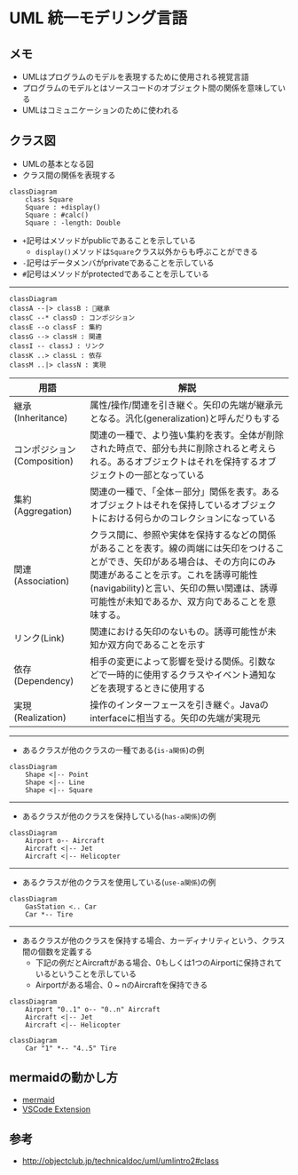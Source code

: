 # UML 統一モデリング言語

## メモ
- UMLはプログラムのモデルを表現するために使用される視覚言語
- プログラムのモデルとはソースコードのオブジェクト間の関係を意味している
- UMLはコミュニケーションのために使われる

## クラス図
- UMLの基本となる図
- クラス間の関係を表現する

```mermaid
classDiagram
    class Square
    Square : +display()
    Square : #calc()
    Square : -length: Double
```
- `+`記号はメソッドがpublicであることを示している
    - `display()`メソッドは`Square`クラス以外からも呼ぶことができる
- `-`記号はデータメンバがprivateであることを示している
- `#`記号はメソッドがprotectedであることを示している
---
```mermaid
classDiagram
classA --|> classB : 継承
classC --* classD : コンポジション
classE --o classF : 集約
classG --> classH : 関連
classI -- classJ : リンク
classK ..> classL : 依存
classM ..|> classN : 実現 

```

|  &nbsp;&nbsp;用語&nbsp;&nbsp;    |  解説  |
| ---- | ---- |
|  継承(Inheritance)  | 属性/操作/関連を引き継ぐ。矢印の先端が継承元となる。汎化(generalization)と呼んだりもする  |
| コンポジション(Composition)  | 関連の一種で、より強い集約を表す。全体が削除された時点で、部分も共に削除されると考えられる。あるオブジェクトはそれを保持するオブジェクトの一部となっている | 
| 集約(Aggregation) | 関連の一種で、「全体－部分」関係を表す。あるオブジェクトはそれを保持しているオブジェクトにおける何らかのコレクションになっている |
| 関連(Association)| クラス間に、参照や実体を保持するなどの関係があることを表す。線の両端には矢印をつけることができ、矢印がある場合は、その方向にのみ関連があることを示す。これを誘導可能性(navigability)と言い、矢印の無い関連は、誘導可能性が未知であるか、双方向であることを意味する。 |
| リンク(Link) | 関連における矢印のないもの。誘導可能性が未知か双方向であることを示す | 
| 依存(Dependency)| 相手の変更によって影響を受ける関係。引数などで一時的に使用するクラスやイベント通知などを表現するときに使用する |
| 実現(Realization)| 操作のインターフェースを引き継ぐ。Javaのinterfaceに相当する。矢印の先端が実現元  | 

----
- あるクラスが他のクラスの一種である(`is-a関係`)の例
```mermaid
classDiagram
    Shape <|-- Point
    Shape <|-- Line
    Shape <|-- Square
```
----
- あるクラスが他のクラスを保持している(`has-a関係`)の例
```mermaid
classDiagram
    Airport o-- Aircraft
    Aircraft <|-- Jet
    Aircraft <|-- Helicopter
```
----
- あるクラスが他のクラスを使用している(`use-a関係`)の例
```mermaid
classDiagram
    GasStation <.. Car
    Car *-- Tire
```
---
- あるクラスが他のクラスを保持する場合、カーディナリティという、クラス間の個数を定義する
    - 下記の例だとAircraftがある場合、0もしくは1つのAirportに保持されているということを示している
    - Airportがある場合、0 ~ nのAircraftを保持できる
```mermaid
classDiagram
    Airport "0..1" o-- "0..n" Aircraft
    Aircraft <|-- Jet
    Aircraft <|-- Helicopter
```
```mermaid
classDiagram
    Car "1" *-- "4..5" Tire
```

## mermaidの動かし方
- [mermaid](https://mermaid-js.github.io/mermaid/#/classDiagram)
- [VSCode Extension](https://marketplace.visualstudio.com/items?itemName=bierner.markdown-mermaid)

## 参考
- http://objectclub.jp/technicaldoc/uml/umlintro2#class